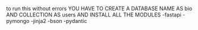 to run this without errors
YOU HAVE TO CREATE A DATABASE NAME AS bio AND COLLECTION AS users
AND INSTALL ALL THE MODULES
-fastapi
-pymongo
-jinja2
-bson
-pydantic

